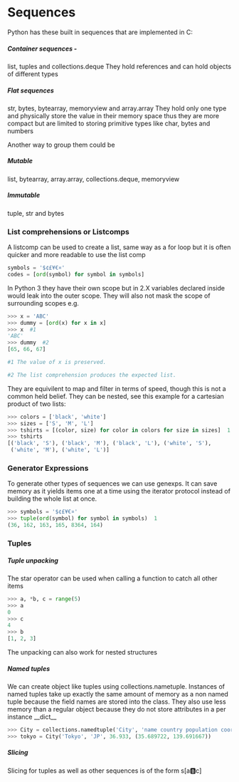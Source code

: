 # Sequences

Python has these built in sequences that are implemented in C:

##### Container sequences - 
list, tuples and collections.deque
They hold references and can hold objects of different types

##### Flat sequences
str, bytes, bytearray, memoryview and array.array 
They hold only one type and physically store the value in their memory space thus they are more compact but are limited to storing primitive types like char, bytes and numbers

Another way to group them could be 

##### Mutable
list, bytearray, array.array, collections.deque, memoryview

##### Immutable
tuple, str and bytes

### List comprehensions or Listcomps
A listcomp can be used to create a list, same way as a for loop but it is often quicker and more readable to use the list comp
```python
symbols = '$¢£¥€¤'
codes = [ord(symbol) for symbol in symbols]
```
In Python 3 they have their own scope but in 2.X variables declared inside would leak into the outer scope. They will also not mask the scope of surrounding scopes e.g. 

```python
>>> x = 'ABC'
>>> dummy = [ord(x) for x in x]
>>> x  #1
'ABC'
>>> dummy  #2
[65, 66, 67]

#1 The value of x is preserved.

#2 The list comprehension produces the expected list.
```
They are equivilent to map and filter in terms of speed, though this is not a common held belief.
They can be nested, see this example for a cartesian product of two lists:
```python
>>> colors = ['black', 'white']
>>> sizes = ['S', 'M', 'L']
>>> tshirts = [(color, size) for color in colors for size in sizes]  1
>>> tshirts
[('black', 'S'), ('black', 'M'), ('black', 'L'), ('white', 'S'),
 ('white', 'M'), ('white', 'L')]
```

### Generator Expressions
To generate other types of sequences we can use genexps. It can save memory as it yields items one at a time using the iterator protocol instead of building the whole list at once.

```python
>>> symbols = '$¢£¥€¤'
>>> tuple(ord(symbol) for symbol in symbols)  1
(36, 162, 163, 165, 8364, 164)
```

### Tuples
##### Tuple unpacking
The star operator can be used when calling a function to catch all other items

```python
>>> a, *b, c = range(5)
>>> a
0
>>> c
4
>>> b
[1, 2, 3]
```

The unpacking can also work for nested structures

##### Named tuples
We can create object like tuples using collections.nametuple. Instances of named tuples take up exactly the same amount of memory as a non named tuple because the field names are stored into the class. They also use less memory than a regular object because they do not store attributes in a per instance \_\_dict\_\_

```python
>>> City = collections.namedtuple('City', 'name country population coordinates')  1
>>> tokyo = City('Tokyo', 'JP', 36.933, (35.689722, 139.691667)) 
```
##### Slicing
Slicing for tuples as well as other sequences is of the form s[a:b:c]
